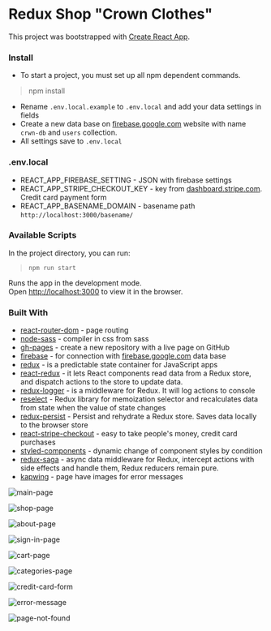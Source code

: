 # Redux Shop "Crown Clothes"

This project was bootstrapped with [Create React App](https://github.com/facebook/create-react-app).


### Install

* To start a project, you must set up all npm dependent commands.
> npm install


* Rename `.env.local.example` to `.env.local` and add your data settings in fields
* Create a new data base on [firebase.google.com](https://firebase.google.com/) website with name `crwn-db` and `users` collection. 
* All settings save to `.env.local`


### .env.local

* REACT_APP_FIREBASE_SETTING - JSON with firebase settings
* REACT_APP_STRIPE_CHECKOUT_KEY - key from [dashboard.stripe.com](https://dashboard.stripe.com/). Credit card payment form
* REACT_APP_BASENAME_DOMAIN - basename path `http://localhost:3000/basename/` 
 

### Available Scripts

In the project directory, you can run:
> `npm run start`

Runs the app in the development mode.<br />
Open [http://localhost:3000](http://localhost:3000) to view it in the browser.


### Built With

* [react-router-dom](https://github.com/ReactTraining/react-router/tree/master/packages/react-router-dom) - page routing
* [node-sass](https://github.com/sass/node-sass) - compiler in css from sass
* [gh-pages](https://pages.github.com/) - create a new repository with a live page on GitHub
* [firebase](https://github.com/firebase/firebase-js-sdk) - for connection with [firebase.google.com](https://firebase.google.com/) data base
* [redux](https://github.com/reduxjs/redux) - is a predictable state container for JavaScript apps
* [react-redux](https://github.com/reduxjs/react-redux) - it lets React components read data from a Redux store, and dispatch actions to the store to update data.
* [redux-logger](https://github.com/LogRocket/redux-logger) - is a middleware for Redux. It will log actions to console
* [reselect](https://github.com/reduxjs/reselect) - Redux library for memoization selector and recalculates data from state when the value of state changes
* [redux-persist](https://github.com/rt2zz/redux-persist) - Persist and rehydrate a Redux store. Saves data locally to the browser store
* [react-stripe-checkout](https://github.com/azmenak/react-stripe-checkout) - easy to take people's money, credit card purchases
* [styled-components](https://styled-components.com/) - dynamic change of component styles by condition
* [redux-saga](https://redux-saga.js.org/) - async data middleware for Redux, intercept actions with side effects and handle them, Redux reducers remain pure.
* [kapwing](https://www.kapwing.com/404-illustrations?ref=producthunt) - page have images for error messages 

![main-page](./screenshots/main-page.jpg)

![shop-page](./screenshots/shop-page.jpg)

![about-page](./screenshots/about-page.jpg)

![sign-in-page](./screenshots/sign-in-page.jpg)

![cart-page](./screenshots/cart-page.jpg)

![categories-page](./screenshots/categories-page.jpg)

![credit-card-form](./screenshots/credit-card-form.jpg)

![error-message](./screenshots/error-message.jpg)

![page-not-found](./screenshots/page-not-found.jpg)


